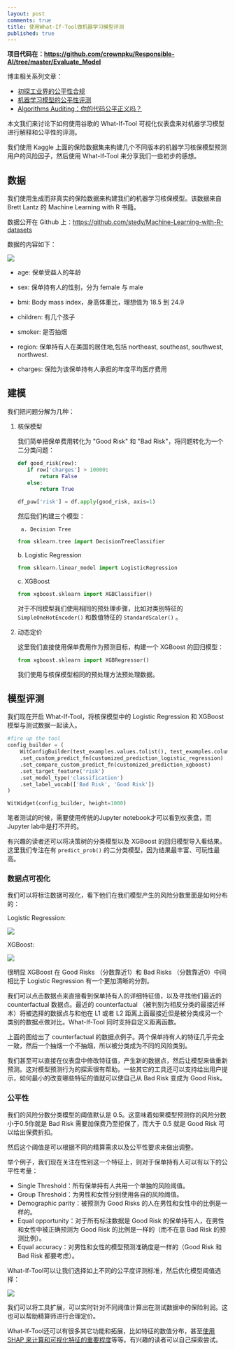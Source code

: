 ```yaml
---
layout: post
comments: true
title: 使用What-If-Tool做机器学习模型评测
published: true
---
```


**项目代码在：https://github.com/crownpku/Responsible-AI/tree/master/Evaluate_Model**

博主相关系列文章：

* [初探工业界的公平性合规](http://www.crownpku.com/2020/09/11/%E5%88%9D%E6%8E%A2%E5%B7%A5%E4%B8%9A%E7%95%8C%E7%9A%84%E5%85%AC%E5%B9%B3%E6%80%A7%E5%90%88%E8%A7%84.html)
* [机器学习模型的公平性评测](http://www.crownpku.com/2020/08/07/%E6%9C%BA%E5%99%A8%E5%AD%A6%E4%B9%A0%E6%A8%A1%E5%9E%8B%E7%9A%84%E5%85%AC%E5%B9%B3%E6%80%A7%E8%AF%84%E6%B5%8B.html)
* [Algorithms Auditing：你的代码公平正义吗？](http://www.crownpku.com/2018/11/14/Algorithms-Auditing-%E4%BD%A0%E7%9A%84%E4%BB%A3%E7%A0%81%E5%85%AC%E5%B9%B3%E6%AD%A3%E4%B9%89%E5%90%97.html)

本文我们来讨论下如何使用谷歌的 What-If-Tool 可视化仪表盘来对机器学习模型进行解释和公平性的评测。

我们使用 Kaggle 上面的保险数据集来构建几个不同版本的机器学习核保模型预测用户的风险因子，然后使用 What-If-Tool 来分享我们一些初步的感想。

## 数据

我们使用生成而非真实的保险数据来构建我们的机器学习核保模型。该数据来自 Brett Lantz 的 Machine Learning with R 书籍。

数据公开在 Github 上：https://github.com/stedy/Machine-Learning-with-R-datasets

数据的内容如下：

![](https://github.com/crownpku/Responsible-AI/raw/master/imgs/insurance_data_pandas.png)

* age: 保单受益人的年龄

* sex: 保单持有人的性别，分为 female 与 male

* bmi: Body mass index，身高体重比，理想值为 18.5 到 24.9

* children: 有几个孩子

* smoker: 是否抽烟

* region: 保单持有人在美国的居住地,包括 northeast, southeast, southwest, northwest.

* charges: 保险为该保单持有人承担的年度平均医疗费用

## 建模

我们把问题分解为几种：

1. 核保模型

    我们简单把保单费用转化为 "Good Risk" 和 "Bad Risk"，将问题转化为一个二分类问题：

     ```python
    def good_risk(row):
        if row['charges'] > 10000:
            return False
        else:
            return True
    
    df_puw['risk'] = df.apply(good_risk, axis=1)
    ```

    然后我们构建三个模型：

        a. Decision Tree 
    
    ```python
    from sklearn.tree import DecisionTreeClassifier
    ```

    b. Logistic Regression
    
    ```python
    from sklearn.linear_model import LogisticRegression
    ```

    c. XGBoost
    
    ```python
    from xgboost.sklearn import XGBClassifier()
    ```

    对于不同模型我们使用相同的预处理步骤，比如对类别特征的 ```SimpleOneHotEncoder()``` 和数值特征的 ```StandardScaler()``` 。

2. 动态定价

    这里我们直接使用保单费用作为预测目标，构建一个 XGBoost 的回归模型：

    ```python
    from xgboost.sklearn import XGBRegressor()
    ```

    我们使用与核保模型相同的预处理方法预处理数据。

## 模型评测

我们现在开启 What-If-Tool，将核保模型中的 Logistic Regression 和 XGBoost 模型与测试数据一起读入。

```python
#fire up the tool
config_builder = (
    WitConfigBuilder(test_examples.values.tolist(), test_examples.columns.tolist())
    .set_custom_predict_fn(customized_prediction_logistic_regression)
    .set_compare_custom_predict_fn(customized_prediction_xgboost)
    .set_target_feature('risk')
    .set_model_type('classification')
    .set_label_vocab(['Bad Risk', 'Good Risk'])
)

WitWidget(config_builder, height=1000)
```

笔者测试的时候，需要使用传统的Jupyter notebook才可以看到仪表盘，而Jupyter lab中是打不开的。

有兴趣的读者还可以将决策树的分类模型以及 XGBoost 的回归模型导入看结果。这里我们专注在有 ```predict_prob()``` 的二分类模型，因为结果最丰富、可玩性最高。

### 数据点可视化

我们可以将标注数据可视化，看下他们在我们模型产生的风险分数里面是如何分布的：

Logistic Regression:

![](https://github.com/crownpku/Responsible-AI/raw/master/imgs/logistic_regression_viz.png)

XGBoost:

![](https://github.com/crownpku/Responsible-AI/raw/master/imgs/xgboost_viz.png)

很明显 XGBoost 在 Good Risks （分数靠近1）和 Bad Risks （分数靠近0）中间相比于 Logistic Regression 有一个更加清晰的分割。

我们可以点击数据点来直接看到保单持有人的详细特征值，以及寻找他们最近的 counterfactual 数据点。最近的 counterfactual （被判别为相反分类的最接近样本）将被选择的数据点与和他在 L1 或者 L2 距离上面最接近但是被分类成另一个类别的数据点做对比。What-If-Tool 同时支持自定义距离函数。

上面的图给出了 counterfactual 的数据点例子。两个保单持有人的特征几乎完全一致，然后一个抽烟一个不抽烟，所以被分类成为不同的风险类别。

我们甚至可以直接在仪表盘中修改特征值，产生新的数据点，然后让模型来做重新预测。这对模型预测行为的探索很有帮助。一些其它的工具还可以支持给出用户提示，如何最小的改变哪些特征的值就可以使自己从 Bad Risk 变成为 Good Risk。

### 公平性

我们的风险分数分类模型的阈值默认是 0.5。这意味着如果模型预测你的风险分数小于0.5你就是 Bad Risk 需要加保费乃至拒保了，而大于 0.5 就是 Good Risk 可以给出保费折扣。

然后这个阈值是可以根据不同的精算需求以及公平性要求来做出调整。

举个例子，我们现在关注在性别这一个特征上，则对于保单持有人可以有以下的公平性考量：

* Single Threshold：所有保单持有人共用一个单独的风险阈值。
* Group Threshold：为男性和女性分别使用各自的风险阈值。
* Demographic parity：被预测为 Good Risks 的人在男性和女性中的比例是一样的。
* Equal opportunity：对于所有标注数据是 Good Risk 的保单持有人，在男性和女性中被正确预测为 Good Risk 的比例是一样的（而不在意 Bad Risk 的预测比例）。
* Equal accuracy：对男性和女性的模型预测准确度是一样的（Good Risk 和 Bad Risk 都要考虑）。

What-If-Tool可以让我们选择如上不同的公平度评测标准，然后优化模型阈值选择：

![](https://github.com/crownpku/Responsible-AI/raw/master/imgs/equal_accuracy.png)

我们可以将工具扩展，可以实时针对不同阈值计算出在测试数据中的保险利润。这也可以帮助精算师进行合理定价。

What-If-Tool还可以有很多其它功能和拓展，比如特征的数值分布，甚至[使用 SHAP 来计算和可视化特征的重要程度](https://github.com/PAIR-code/what-if-tool/blob/master/WIT_COMPAS_with_SHAP.ipynb)等等。有兴趣的读者可以自己探索尝试。



